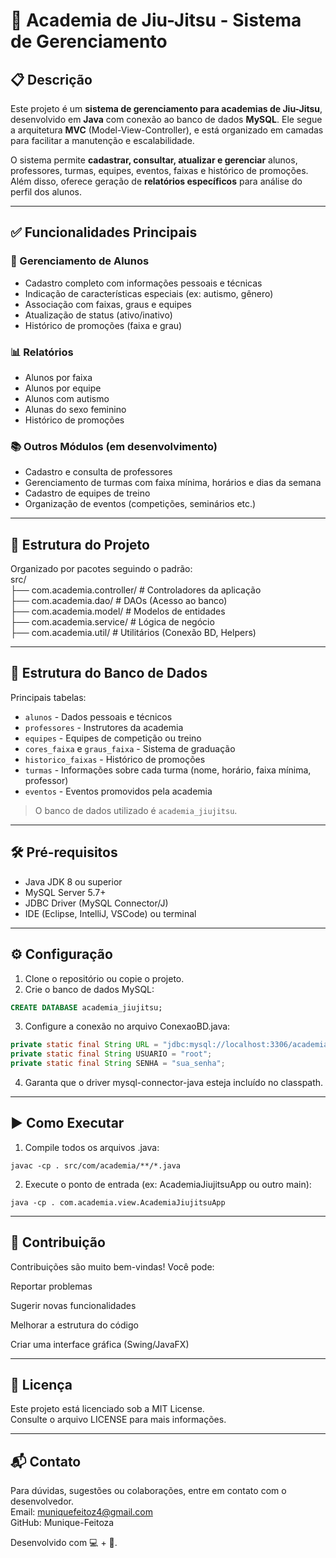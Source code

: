 # 🥋 Academia de Jiu-Jitsu - Sistema de Gerenciamento

## 📋 Descrição

Este projeto é um **sistema de gerenciamento para academias de Jiu-Jitsu**, desenvolvido em **Java** com conexão ao banco de dados **MySQL**. Ele segue a arquitetura **MVC** (Model-View-Controller), e está organizado em camadas para facilitar a manutenção e escalabilidade.

O sistema permite **cadastrar, consultar, atualizar e gerenciar** alunos, professores, turmas, equipes, eventos, faixas e histórico de promoções. Além disso, oferece geração de **relatórios específicos** para análise do perfil dos alunos.

---

## ✅ Funcionalidades Principais

### 👤 Gerenciamento de Alunos
- Cadastro completo com informações pessoais e técnicas
- Indicação de características especiais (ex: autismo, gênero)
- Associação com faixas, graus e equipes
- Atualização de status (ativo/inativo)
- Histórico de promoções (faixa e grau)

### 📊 Relatórios
- Alunos por faixa
- Alunos por equipe
- Alunos com autismo
- Alunas do sexo feminino
- Histórico de promoções

### 📚 Outros Módulos (em desenvolvimento)
- Cadastro e consulta de professores
- Gerenciamento de turmas com faixa mínima, horários e dias da semana
- Cadastro de equipes de treino
- Organização de eventos (competições, seminários etc.)

---

## 🧱 Estrutura do Projeto

Organizado por pacotes seguindo o padrão:  
src/  
    ├── com.academia.controller/ # Controladores da aplicação  
    ├── com.academia.dao/ # DAOs (Acesso ao banco)  
    ├── com.academia.model/ # Modelos de entidades  
    ├── com.academia.service/ # Lógica de negócio  
    ├── com.academia.util/ # Utilitários (Conexão BD, Helpers)  


---

## 💽 Estrutura do Banco de Dados

Principais tabelas:

- `alunos` - Dados pessoais e técnicos
- `professores` - Instrutores da academia
- `equipes` - Equipes de competição ou treino
- `cores_faixa` e `graus_faixa` - Sistema de graduação
- `historico_faixas` - Histórico de promoções
- `turmas` - Informações sobre cada turma (nome, horário, faixa mínima, professor)
- `eventos` - Eventos promovidos pela academia

> O banco de dados utilizado é `academia_jiujitsu`.

---

## 🛠️ Pré-requisitos

- Java JDK 8 ou superior
- MySQL Server 5.7+
- JDBC Driver (MySQL Connector/J)
- IDE (Eclipse, IntelliJ, VSCode) ou terminal

---

## ⚙️ Configuração

1. Clone o repositório ou copie o projeto.
2. Crie o banco de dados MySQL:
```SQL
CREATE DATABASE academia_jiujitsu;
```
3. Configure a conexão no arquivo ConexaoBD.java:
```Java
private static final String URL = "jdbc:mysql://localhost:3306/academia_jiujitsu?useSSL=false&allowPublicKeyRetrieval=true&serverTimezone=UTC";
private static final String USUARIO = "root";
private static final String SENHA = "sua_senha";
```
4. Garanta que o driver mysql-connector-java esteja incluído no classpath.

---

## ▶️ Como Executar
1. Compile todos os arquivos .java:
```
javac -cp . src/com/academia/**/*.java
```
2. Execute o ponto de entrada (ex: AcademiaJiujitsuApp ou outro main):
```
java -cp . com.academia.view.AcademiaJiujitsuApp
```

---

## 🤝 Contribuição
Contribuições são muito bem-vindas!
Você pode:

Reportar problemas  

Sugerir novas funcionalidades  

Melhorar a estrutura do código  

Criar uma interface gráfica (Swing/JavaFX)  

---

## 📝 Licença
Este projeto está licenciado sob a MIT License.  
Consulte o arquivo LICENSE para mais informações.  

---

## 📬 Contato
Para dúvidas, sugestões ou colaborações, entre em contato com o desenvolvedor.  
Email: muniquefeitoz4@gmail.com  
GitHub: Munique-Feitoza  

Desenvolvido com 💻 + 🥋.

